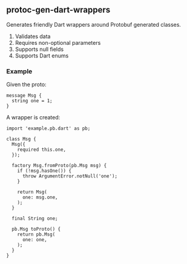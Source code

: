 ## protoc-gen-dart-wrappers

Generates friendly Dart wrappers around Protobuf generated classes.
1. Validates data
1. Requires non-optional parameters
1. Supports null fields
1. Supports Dart enums

### Example
Given the proto:
```
message Msg {
  string one = 1;
}
```

A wrapper is created:
```
import 'example.pb.dart' as pb;

class Msg {
  Msg({
    required this.one,
  });

  factory Msg.fromProto(pb.Msg msg) {
    if (!msg.hasOne()) {
      throw ArgumentError.notNull('one');
    }

    return Msg(
      one: msg.one,
    );
  }

  final String one;

  pb.Msg toProto() {
    return pb.Msg(
      one: one,
    );
  }
}
```
